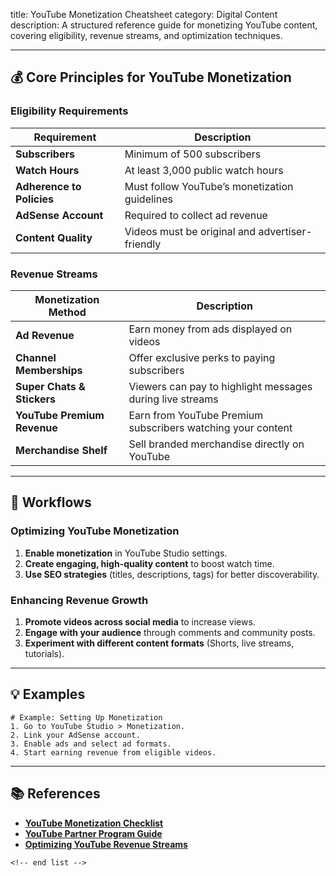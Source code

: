 title: YouTube Monetization Cheatsheet
category: Digital Content
description: A structured reference guide for monetizing YouTube content, covering eligibility, revenue streams, and optimization techniques.

---

## 💰 **Core Principles for YouTube Monetization**

### **Eligibility Requirements**

| Requirement                     | Description                                     |
| ------------------------------- | ----------------------------------------------- |
| **Subscribers**           | Minimum of 500 subscribers                      |
| **Watch Hours**           | At least 3,000 public watch hours               |
| **Adherence to Policies** | Must follow YouTube’s monetization guidelines  |
| **AdSense Account**       | Required to collect ad revenue                  |
| **Content Quality**       | Videos must be original and advertiser-friendly |

### **Revenue Streams**

| Monetization Method               | Description                                                 |
| --------------------------------- | ----------------------------------------------------------- |
| **Ad Revenue**              | Earn money from ads displayed on videos                     |
| **Channel Memberships**     | Offer exclusive perks to paying subscribers                 |
| **Super Chats & Stickers**  | Viewers can pay to highlight messages during live streams   |
| **YouTube Premium Revenue** | Earn from YouTube Premium subscribers watching your content |
| **Merchandise Shelf**       | Sell branded merchandise directly on YouTube                |

---

## 🔄 **Workflows**

### **Optimizing YouTube Monetization**

1. **Enable monetization** in YouTube Studio settings.
2. **Create engaging, high-quality content** to boost watch time.
3. **Use SEO strategies** (titles, descriptions, tags) for better discoverability.

### **Enhancing Revenue Growth**

1. **Promote videos across social media** to increase views.
2. **Engage with your audience** through comments and community posts.
3. **Experiment with different content formats** (Shorts, live streams, tutorials).

---

## 💡 **Examples**

```plaintext
# Example: Setting Up Monetization
1. Go to YouTube Studio > Monetization.  
2. Link your AdSense account.  
3. Enable ads and select ad formats.  
4. Start earning revenue from eligible videos.  
```

---

## 📚 **References**

- **[YouTube Monetization Checklist](https://checklist.gg/templates/youtube-monetization-checklist)**
- **[YouTube Partner Program Guide](https://www.opus.pro/blog/monetization-with-youtube-your-ultimate-cheatsheet)**
- **[Optimizing YouTube Revenue Streams](https://www.opus.pro/blog/monetization-with-youtube-your-ultimate-cheatsheet)**

```
<!-- end list -->
```